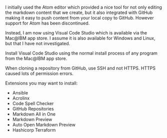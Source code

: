 I initially used the Atom editor which provided a nice tool for not only editing the markdown content that we create, but it also integrated with GitHub making it easy to push content from your local copy to GitHub. However support for Atom has been discontinued.

Instead, I am now using Visual Code Studio which is available via the Mac@IBM app store. I assume it is also available for Windows and Linux, but that I have not investigated.

Install Visual Code Studio using the normal install process of any program from the Mac@IBM app store.

When cloning a repository from GitHub, use SSH and not HTTPS. HTTPS caused lots of permission errors.

Extensions you may want to install:

- Ansible
- Acrolinx
- Code Spell Checker
- GitHub Repositories
- Markdown All in One
- Markdown Preview
- Auto Open Markdown Preview
- Hashicorp Terraform

